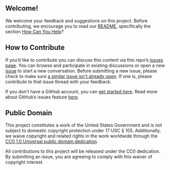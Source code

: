 ## Welcome!
We welcome your feedback and suggestions on this project. Before contributing, we encourage you to read our [README](https://github.com/usnationalarchives/digital-preservation/blob/master/README.md), specifically the section [How Can You Help](https://github.com/usnationalarchives/digital-preservation/blob/master/README.md#how-can-you-help)?

## How to Contribute
If you’d like to contribute you can discuss this content via this repo’s [issues page](https://github.com/usnationalarchives/digital-preservation/issues). You can browse and participate in existing discussions or open a new [issue](https://github.com/usnationalarchives/digital-preservation/issues) to start a new conversation. Before submitting a new issue, please check to make sure [a similar issue isn't already open](https://github.com/usnationalarchives/digital-preservation/issues?utf8=%E2%9C%93&q=is%3Aissue+is%3Aopen+). If one is, please contribute to that issue thread with your feedback. 

If you don’t have a GitHub account, you can [get started here](https://github.com/join?source=header-repo). Read more about GitHub’s issues feature [here](https://guides.github.com/features/issues/).

## Public Domain
This project constitutes a work of the United States Government and is not subject to domestic copyright protection under 17 USC § 105. Additionally, we waive copyright and related rights in the work worldwide through the [CC0 1.0 Universal public domain dedication](https://creativecommons.org/publicdomain/zero/1.0/).

All contributions to this project will be released under the CC0 dedication. By submitting an issue, you are agreeing to comply with this waiver of copyright interest.

